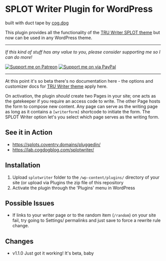 # SPLOT Writer Plugin for WordPress
built with duct tape by [cog.dog](https://cog.dog)

This plugin provides all the functionality of the [TRU Writer SPLOT theme](http://github.com/cogdog/truwriter) but now can be used in any WordPress theme.

-----
*If this kind of stuff has any value to you, please consider supporting me so I can do more!*

[![Support me on Patreon](http://cogdog.github.io/images/badge-patreon.png)](https://patreon.com/cogdog) [![Support me on via PayPal](http://cogdog.github.io/images/badge-paypal.png)](https://paypal.me/cogdog)

----- 

At this point it's so beta there's no documentation here - the options and customizer docs for [TRU Writer  theme](http://github.com/cogdog/truwriter) apply here.

On activation, the plugin *should* create two Pages in your site; one acts as the gatekeeper if you require an access code to write. The other Page hosts the form to compose new content. Any page can serve as the writing page as long as it contains a `[writerform]` shortcode to initiate the form. The SPLOT Writer option let's you select which page serves as the writing form.


## See it in Action

* https://splots.coventry.domains/pluggedin/
* https://lab.cogdogblog.com/splotwriter/


## Installation

1. Upload `splotwriter` folder to the `/wp-content/plugins/` directory of your site (or upload via Plugins the zip file of this repository
2. Activate the plugin through the 'Plugins' menu in WordPress

## Possible Issues

* If links to your writer page or to the random item (`/random`) on your site fail, try going to Settings/ permalinks and just save to force a rewrite rule change.


## Changes

* v1.1.0 Just got it working! It's beta, baby

